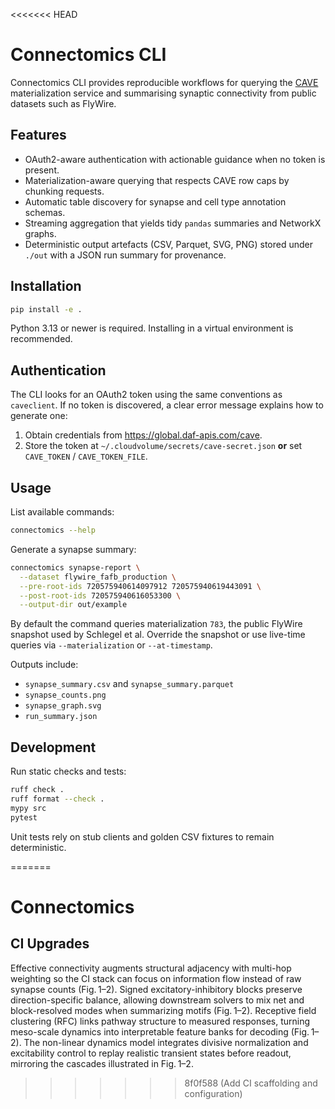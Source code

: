 <<<<<<< HEAD
# Connectomics CLI

Connectomics CLI provides reproducible workflows for querying the [CAVE](https://global.daf-apis.com/cave/doc) materialization service and summarising synaptic connectivity from public datasets such as FlyWire.

## Features

- OAuth2-aware authentication with actionable guidance when no token is present.
- Materialization-aware querying that respects CAVE row caps by chunking requests.
- Automatic table discovery for synapse and cell type annotation schemas.
- Streaming aggregation that yields tidy `pandas` summaries and NetworkX graphs.
- Deterministic output artefacts (CSV, Parquet, SVG, PNG) stored under `./out` with a JSON run summary for provenance.

## Installation

```bash
pip install -e .
```

Python 3.13 or newer is required. Installing in a virtual environment is recommended.

## Authentication

The CLI looks for an OAuth2 token using the same conventions as `caveclient`. If no token is discovered, a clear error message explains how to generate one:

1. Obtain credentials from https://global.daf-apis.com/cave.
2. Store the token at `~/.cloudvolume/secrets/cave-secret.json` **or** set `CAVE_TOKEN` / `CAVE_TOKEN_FILE`.

## Usage

List available commands:

```bash
connectomics --help
```

Generate a synapse summary:

```bash
connectomics synapse-report \
  --dataset flywire_fafb_production \
  --pre-root-ids 720575940614097912 720575940619443091 \
  --post-root-ids 720575940616053300 \
  --output-dir out/example
```

By default the command queries materialization `783`, the public FlyWire snapshot used by Schlegel et al. Override the snapshot or use live-time queries via `--materialization` or `--at-timestamp`.

Outputs include:

- `synapse_summary.csv` and `synapse_summary.parquet`
- `synapse_counts.png`
- `synapse_graph.svg`
- `run_summary.json`

## Development

Run static checks and tests:

```bash
ruff check .
ruff format --check .
mypy src
pytest
```

Unit tests rely on stub clients and golden CSV fixtures to remain deterministic.

=======
# Connectomics

## CI Upgrades
Effective connectivity augments structural adjacency with multi-hop weighting so the CI stack can focus on information flow instead of raw synapse counts (Fig. 1–2).
Signed excitatory-inhibitory blocks preserve direction-specific balance, allowing downstream solvers to mix net and block-resolved modes when summarizing motifs (Fig. 1–2).
Receptive field clustering (RFC) links pathway structure to measured responses, turning meso-scale dynamics into interpretable feature banks for decoding (Fig. 1–2).
The non-linear dynamics model integrates divisive normalization and excitability control to replay realistic transient states before readout, mirroring the cascades illustrated in Fig. 1–2.
>>>>>>> 8f0f588 (Add CI scaffolding and configuration)
